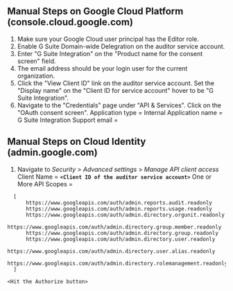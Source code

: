 ## Manual Steps on Google Cloud Platform (console.cloud.google.com)

1.  Make sure your Google Cloud user principal has the Editor role.
2.  Enable G Suite Domain-wide Delegration on the auditor service account.
3.  Enter "G Suite Integration" on the "Product name for the consent screen" field.
4.  The email address should be your login user for the current organization.
5.  Click the "View Client ID" link on the auditor service account.  Set
    the "Display name" on the "Client ID for service account" hover to be
    "G Suite Integration".
6.  Navigate to the "Credentials" page under "API & Services".  Click on the "OAuth consent screen".
    Application type = Internal
    Application name = G Suite Integration
    Support email    = <your login user email for the current organization>

## Manual Steps on Cloud Identity (admin.google.com)

1.  Navigate to *Security* > *Advanced settings* > *Manage API client access*
    Client Name            = **`<Client ID of the auditor service account>`**
    One or More API Scopes =
~~~
  [
      https://www.googleapis.com/auth/admin.reports.audit.readonly
      https://www.googleapis.com/auth/admin.reports.usage.readonly
      https://www.googleapis.com/auth/admin.directory.orgunit.readonly
      https://www.googleapis.com/auth/admin.directory.group.member.readonly
      https://www.googleapis.com/auth/admin.directory.group.readonly
      https://www.googleapis.com/auth/admin.directory.user.readonly
      https://www.googleapis.com/auth/admin.directory.user.alias.readonly
      https://www.googleapis.com/auth/admin.directory.rolemanagement.readonly
  ]
~~~
    <Hit the Authorize button>
